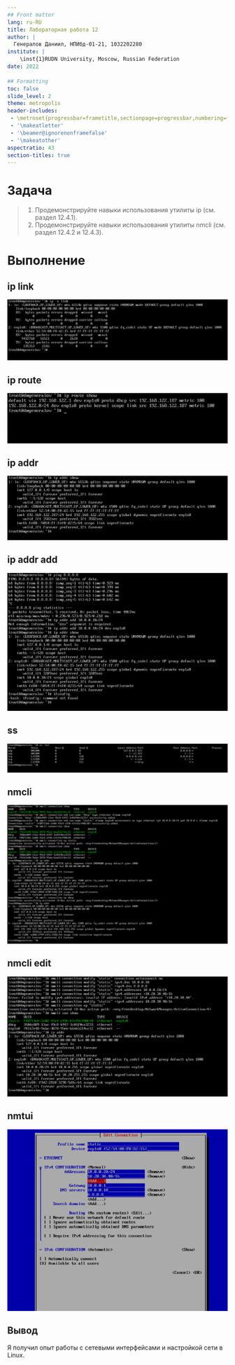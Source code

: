 ```yaml
---
## Front matter
lang: ru-RU
title: Лабораторная работа 12
author: |
  Генералов Даниил, НПИбд-01-21, 1032202280
institute: |
	\inst{1}RUDN University, Moscow, Russian Federation
date: 2022

## Formatting
toc: false
slide_level: 2
theme: metropolis
header-includes: 
 - \metroset{progressbar=frametitle,sectionpage=progressbar,numbering=fraction}
 - '\makeatletter'
 - '\beamer@ignorenonframefalse'
 - '\makeatother'
aspectratio: 43
section-titles: true
---
```


# Задача

> 1. Продемонстрируйте навыки использования утилиты ip (см. раздел 12.4.1).
> 2. Продемонстрируйте навыки использования утилиты nmcli (см. раздел 12.4.2
> и 12.4.3).



# Выполнение 

## ip link

![ip link](./Screenshot_1.png)

## ip route

![ip route](./Screenshot_2.png)

## ip addr

![ip addr](./Screenshot_3.png)

## ip addr add

![ip addr add](./Screenshot_4.png)

## ss

![ss](./Screenshot_5.png)

## nmcli

![nmcli](./Screenshot_6.png)

## nmcli edit

![nmcli edit](./Screenshot_7.png)


## nmtui

![nmtui](./Screenshot_8.png)



## Вывод

Я получил опыт работы с сетевыми интерфейсами и настройкой сети в Linux.
